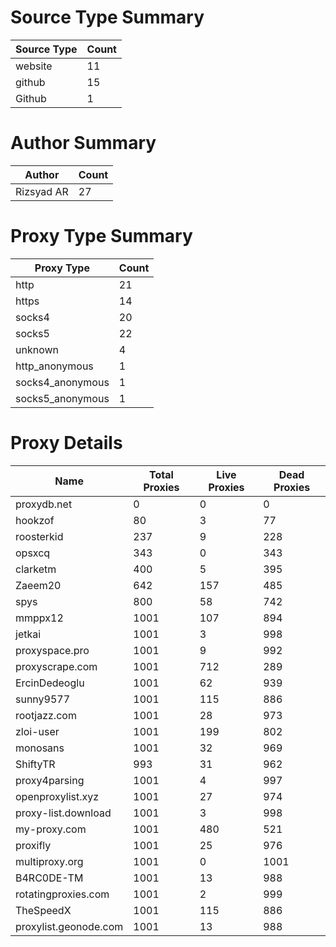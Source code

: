 # Source Type Summary

| Source Type | Count |
|-------------|-------|
| website | 11 |
| github | 15 |
| Github | 1 |


# Author Summary

| Author | Count |
|--------|-------|
| Rizsyad AR | 27 |


# Proxy Type Summary

| Proxy Type | Count |
|------------|-------|
| http | 21 |
| https | 14 |
| socks4 | 20 |
| socks5 | 22 |
| unknown | 4 |
| http_anonymous | 1 |
| socks4_anonymous | 1 |
| socks5_anonymous | 1 |


# Proxy Details

| Name | Total Proxies | Live Proxies | Dead Proxies |
|------|---------------|--------------|---------------|
| proxydb.net | 0 | 0 | 0 |
| hookzof | 80 | 3 | 77 |
| roosterkid | 237 | 9 | 228 |
| opsxcq | 343 | 0 | 343 |
| clarketm | 400 | 5 | 395 |
| Zaeem20 | 642 | 157 | 485 |
| spys | 800 | 58 | 742 |
| mmppx12 | 1001 | 107 | 894 |
| jetkai | 1001 | 3 | 998 |
| proxyspace.pro | 1001 | 9 | 992 |
| proxyscrape.com | 1001 | 712 | 289 |
| ErcinDedeoglu | 1001 | 62 | 939 |
| sunny9577 | 1001 | 115 | 886 |
| rootjazz.com | 1001 | 28 | 973 |
| zloi-user | 1001 | 199 | 802 |
| monosans | 1001 | 32 | 969 |
| ShiftyTR | 993 | 31 | 962 |
| proxy4parsing | 1001 | 4 | 997 |
| openproxylist.xyz | 1001 | 27 | 974 |
| proxy-list.download | 1001 | 3 | 998 |
| my-proxy.com | 1001 | 480 | 521 |
| proxifly | 1001 | 25 | 976 |
| multiproxy.org | 1001 | 0 | 1001 |
| B4RC0DE-TM | 1001 | 13 | 988 |
| rotatingproxies.com | 1001 | 2 | 999 |
| TheSpeedX | 1001 | 115 | 886 |
| proxylist.geonode.com | 1001 | 13 | 988 |
